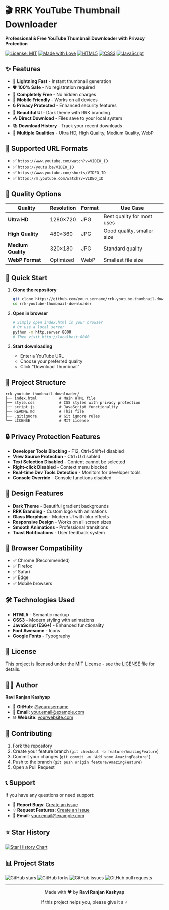 # 🎬 RRK YouTube Thumbnail Downloader

**Professional & Free YouTube Thumbnail Downloader with Privacy Protection**

[![License: MIT](https://img.shields.io/badge/License-MIT-yellow.svg)](https://opensource.org/licenses/MIT)
[![Made with Love](https://img.shields.io/badge/Made%20with-Love-red.svg)](https://github.com/yourusername/rrk-youtube-thumbnail-downloader)
[![HTML5](https://img.shields.io/badge/HTML5-E34F26?style=flat&logo=html5&logoColor=white)](https://developer.mozilla.org/en-US/docs/Web/HTML)
[![CSS3](https://img.shields.io/badge/CSS3-1572B6?style=flat&logo=css3&logoColor=white)](https://developer.mozilla.org/en-US/docs/Web/CSS)
[![JavaScript](https://img.shields.io/badge/JavaScript-F7DF1E?style=flat&logo=javascript&logoColor=black)](https://developer.mozilla.org/en-US/docs/Web/JavaScript)

## ✨ Features

- 🚀 **Lightning Fast** - Instant thumbnail generation
- 🛡️ **100% Safe** - No registration required
- 🎁 **Completely Free** - No hidden charges
- 📱 **Mobile Friendly** - Works on all devices
- 🔒 **Privacy Protected** - Enhanced security features
- 🎨 **Beautiful UI** - Dark theme with RRK branding
- 📥 **Direct Download** - Files save to your local system
- 📚 **Download History** - Track your recent downloads
- 🎯 **Multiple Qualities** - Ultra HD, High Quality, Medium Quality, WebP

## 🎯 Supported URL Formats

- ✅ `https://www.youtube.com/watch?v=VIDEO_ID`
- ✅ `https://youtu.be/VIDEO_ID`
- ✅ `https://www.youtube.com/shorts/VIDEO_ID`
- ✅ `https://m.youtube.com/watch?v=VIDEO_ID`

## 🎨 Quality Options

| Quality | Resolution | Format | Use Case |
|---------|------------|--------|----------|
| **Ultra HD** | 1280×720 | JPG | Best quality for most uses |
| **High Quality** | 480×360 | JPG | Good quality, smaller size |
| **Medium Quality** | 320×180 | JPG | Standard quality |
| **WebP Format** | Optimized | WebP | Smallest file size |

## 🚀 Quick Start

1. **Clone the repository**
   ```bash
   git clone https://github.com/yourusername/rrk-youtube-thumbnail-downloader.git
   cd rrk-youtube-thumbnail-downloader
   ```

2. **Open in browser**
   ```bash
   # Simply open index.html in your browser
   # Or use a local server
   python -m http.server 8000
   # Then visit http://localhost:8000
   ```

3. **Start downloading**
   - Enter a YouTube URL
   - Choose your preferred quality
   - Click "Download Thumbnail"

## 📁 Project Structure

```
rrk-youtube-thumbnail-downloader/
├── index.html          # Main HTML file
├── style.css           # CSS styles with privacy protection
├── script.js           # JavaScript functionality
├── README.md           # This file
├── .gitignore          # Git ignore rules
└── LICENSE             # MIT License
```

## 🔒 Privacy Protection Features

- **Developer Tools Blocking** - F12, Ctrl+Shift+I disabled
- **View Source Protection** - Ctrl+U disabled
- **Text Selection Disabled** - Content cannot be selected
- **Right-click Disabled** - Context menu blocked
- **Real-time Dev Tools Detection** - Monitors for developer tools
- **Console Override** - Console functions disabled

## 🎨 Design Features

- **Dark Theme** - Beautiful gradient backgrounds
- **RRK Branding** - Custom logo with animations
- **Glass Morphism** - Modern UI with blur effects
- **Responsive Design** - Works on all screen sizes
- **Smooth Animations** - Professional transitions
- **Toast Notifications** - User feedback system

## 📱 Browser Compatibility

- ✅ Chrome (Recommended)
- ✅ Firefox
- ✅ Safari
- ✅ Edge
- ✅ Mobile browsers

## 🛠️ Technologies Used

- **HTML5** - Semantic markup
- **CSS3** - Modern styling with animations
- **JavaScript (ES6+)** - Enhanced functionality
- **Font Awesome** - Icons
- **Google Fonts** - Typography

## 📄 License

This project is licensed under the MIT License - see the [LICENSE](LICENSE) file for details.

## 👨‍💻 Author

**Ravi Ranjan Kashyap**

- 🔗 **GitHub**: [@yourusername](https://github.com/yourusername)
- 📧 **Email**: your.email@example.com
- 🌐 **Website**: [yourwebsite.com](https://yourwebsite.com)

## 🤝 Contributing

1. Fork the repository
2. Create your feature branch (`git checkout -b feature/AmazingFeature`)
3. Commit your changes (`git commit -m 'Add some AmazingFeature'`)
4. Push to the branch (`git push origin feature/AmazingFeature`)
5. Open a Pull Request

## 📞 Support

If you have any questions or need support:

- 🐛 **Report Bugs**: [Create an issue](https://github.com/yourusername/rrk-youtube-thumbnail-downloader/issues)
- 💡 **Request Features**: [Create an issue](https://github.com/yourusername/rrk-youtube-thumbnail-downloader/issues)
- 📧 **Email**: your.email@example.com

## ⭐ Star History

[![Star History Chart](https://api.star-history.com/svg?repos=yourusername/rrk-youtube-thumbnail-downloader&type=Date)](https://star-history.com/#yourusername/rrk-youtube-thumbnail-downloader&Date)

## 📊 Project Stats

![GitHub stars](https://img.shields.io/github/stars/yourusername/rrk-youtube-thumbnail-downloader)
![GitHub forks](https://img.shields.io/github/forks/yourusername/rrk-youtube-thumbnail-downloader)
![GitHub issues](https://img.shields.io/github/issues/yourusername/rrk-youtube-thumbnail-downloader)
![GitHub pull requests](https://img.shields.io/github/issues-pr/yourusername/rrk-youtube-thumbnail-downloader)

---

<div align="center">
  <p>Made with ❤️ by <strong>Ravi Ranjan Kashyap</strong></p>
  <p>If this project helps you, please give it a ⭐</p>
</div> 